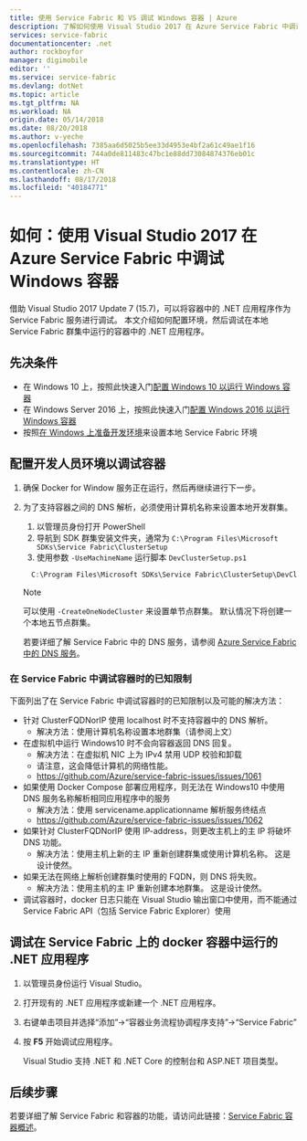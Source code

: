 ```yaml
---
title: 使用 Service Fabric 和 VS 调试 Windows 容器 | Azure
description: 了解如何使用 Visual Studio 2017 在 Azure Service Fabric 中调试 Windows 容器。
services: service-fabric
documentationcenter: .net
author: rockboyfor
manager: digimobile
editor: ''
ms.service: service-fabric
ms.devlang: dotNet
ms.topic: article
ms.tgt_pltfrm: NA
ms.workload: NA
origin.date: 05/14/2018
ms.date: 08/20/2018
ms.author: v-yeche
ms.openlocfilehash: 7385aa6d5025b5ee33d4953e4bf2a61c49ae1f16
ms.sourcegitcommit: 744a0de811483c47bc1e88dd73084874376eb01c
ms.translationtype: HT
ms.contentlocale: zh-CN
ms.lasthandoff: 08/17/2018
ms.locfileid: "40184771"
---
```

# <a name="how-to-debug-windows-containers-in-azure-service-fabric-using-visual-studio-2017"></a>如何：使用 Visual Studio 2017 在 Azure Service Fabric 中调试 Windows 容器

借助 Visual Studio 2017 Update 7 (15.7)，可以将容器中的 .NET 应用程序作为 Service Fabric 服务进行调试。 本文介绍如何配置环境，然后调试在本地 Service Fabric 群集中运行的容器中的 .NET 应用程序。

## <a name="prerequisites"></a>先决条件

* 在 Windows 10 上，按照此快速入门[配置 Windows 10 以运行 Windows 容器](https://docs.microsoft.com/zh-cn/virtualization/windowscontainers/quick-start/quick-start-windows-10)
* 在 Windows Server 2016 上，按照此快速入门[配置 Windows 2016 以运行 Windows 容器](https://docs.microsoft.com/zh-cn/virtualization/windowscontainers/quick-start/quick-start-windows-server)
* 按照[在 Windows 上准备开发环境](/service-fabric/service-fabric-get-started)来设置本地 Service Fabric 环境

## <a name="configure-your-developer-environment-to-debug-containers"></a>配置开发人员环境以调试容器

1. 确保 Docker for Window 服务正在运行，然后再继续进行下一步。

1. 为了支持容器之间的 DNS 解析，必须使用计算机名称来设置本地开发群集。
    1. 以管理员身份打开 PowerShell
    1. 导航到 SDK 群集安装文件夹，通常为 `C:\Program Files\Microsoft SDKs\Service Fabric\ClusterSetup`
    1. 使用参数 `-UseMachineName` 运行脚本 `DevClusterSetup.ps1`

    ``` PowerShell
      C:\Program Files\Microsoft SDKs\Service Fabric\ClusterSetup\DevClusterSetup.ps1 -UseMachineName
    ```

    > [!NOTE]
    > 可以使用 `-CreateOneNodeCluster` 来设置单节点群集。 默认情况下将创建一个本地五节点群集。
    >

    若要详细了解 Service Fabric 中的 DNS 服务，请参阅 [Azure Service Fabric 中的 DNS 服务](/service-fabric/service-fabric-dnsservice)。

### <a name="known-limitations-when-debugging-containers-in-service-fabric"></a>在 Service Fabric 中调试容器时的已知限制

下面列出了在 Service Fabric 中调试容器时的已知限制以及可能的解决方法：

* 针对 ClusterFQDNorIP 使用 localhost 时不支持容器中的 DNS 解析。
    * 解决方法：使用计算机名称设置本地群集（请参阅上文）
* 在虚拟机中运行 Windows10 时不会向容器返回 DNS 回复。
    * 解决方法：在虚拟机 NIC 上为 IPv4 禁用 UDP 校验和卸载
    * 请注意，这会降低计算机的网络性能。
    * https://github.com/Azure/service-fabric-issues/issues/1061
* 如果使用 Docker Compose 部署应用程序，则无法在 Windows10 中使用 DNS 服务名称解析相同应用程序中的服务
    * 解决方法：使用 servicename.applicationname 解析服务终结点
    * https://github.com/Azure/service-fabric-issues/issues/1062
* 如果针对 ClusterFQDNorIP 使用 IP-address，则更改主机上的主 IP 将破坏 DNS 功能。
    * 解决方法：使用主机上新的主 IP 重新创建群集或使用计算机名称。 这是设计使然。
* 如果无法在网络上解析创建群集时使用的 FQDN，则 DNS 将失败。
    * 解决方法：使用主机的主 IP 重新创建本地群集。 这是设计使然。
* 调试容器时，docker 日志只能在 Visual Studio 输出窗口中使用，而不能通过 Service Fabric API（包括 Service Fabric Explorer）使用

## <a name="debug-a-net-application-running-in-docker-containers-on-service-fabric"></a>调试在 Service Fabric 上的 docker 容器中运行的 .NET 应用程序

1. 以管理员身份运行 Visual Studio。

1. 打开现有的 .NET 应用程序或新建一个 .NET 应用程序。

1. 右键单击项目并选择“添加”->“容器业务流程协调程序支持”->“Service Fabric”

1. 按 **F5** 开始调试应用程序。

    Visual Studio 支持 .NET 和 .NET Core 的控制台和 ASP.NET 项目类型。

## <a name="next-steps"></a>后续步骤
若要详细了解 Service Fabric 和容器的功能，请访问此链接：[Service Fabric 容器概述](service-fabric-containers-overview.md)。